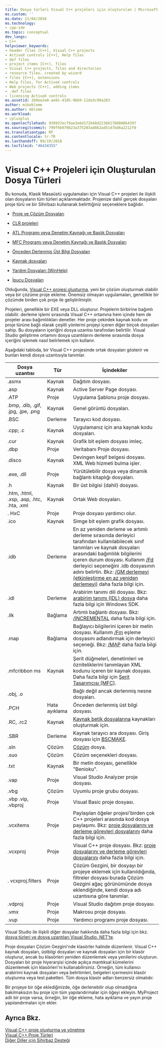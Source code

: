 ```yaml
---
title: Dosya türleri Visual C++ projeleri için oluşturulan | Microsoft Docs
ms.custom: ''
ms.date: 11/04/2016
ms.technology:
- cpp-ide
ms.topic: conceptual
dev_langs:
- C++
helpviewer_keywords:
- header files [C++], Visual C++ projects
- ActiveX controls [C++], Help files
- def files
- project items [C++], files
- Visual C++ projects, files and directories
- resource files, created by wizard
- files [C++], extensions
- Help files, for ActiveX controls
- Web projects [C++], adding items
- .def files
- licensing ActiveX controls
ms.assetid: 2b0ee2e0-ae81-4185-9bb9-11da3c99a283
author: mikeblome
ms.author: mblome
ms.workload:
- cplusplus
ms.openlocfilehash: 939937ec79ae3e6d172b48d22368176088064397
ms.sourcegitcommit: 799f9b976623a375203ad8b2ad5147bd6a2212f0
ms.translationtype: MT
ms.contentlocale: tr-TR
ms.lasthandoff: 09/19/2018
ms.locfileid: "46434355"
---
```

# <a name="file-types-created-for-visual-c-projects"></a>Visual C++ Projeleri için Oluşturulan Dosya Türleri

Bu konuda, Klasik Masaüstü uygulamaları için Visual C++ projeleri ile ilişkili olan dosyaların tüm türleri açıklanmaktadır. Projenize dahil gerçek dosyaları proje türü ve bir Sihirbazı kullanarak belirttiğiniz seçeneklere bağlıdır.

- [Proje ve Çözüm Dosyaları](../ide/project-and-solution-files.md)

- [CLR projeleri](../ide/files-created-for-clr-projects.md)

- [ATL Programı veya Denetim Kaynağı ve Başlık Dosyaları](../ide/atl-program-or-control-source-and-header-files.md)

- [MFC Programı veya Denetim Kaynağı ve Başlık Dosyaları](../ide/mfc-program-or-control-source-and-header-files.md)

- [Önceden Derlenmiş Üst Bilgi Dosyaları](../ide/precompiled-header-files.md)

- [Kaynak dosyaları](../ide/resource-files-cpp.md)

- [Yardım Dosyaları (WinHelp)](../ide/help-files-winhelp.md)

- [İpucu Dosyaları](../ide/hint-files.md)

Olduğunda, [Visual C++ projesi oluşturma](../ide/creating-desktop-projects-by-using-application-wizards.md), yeni bir çözüm oluşturmak olabilir veya bir çözüme proje ekleme. Önemsiz olmayan uygulamaları, genellikle bir çözümde birden çok proje ile geliştirilmiştir.

Projeleri, genellikle bir EXE veya DLL oluşturur. Projelerin birbirine bağımlı olabilir. derleme işlemi sırasında Visual C++ ortamına hem içinde hem de projeler arası bağımlılıkları denetler. Her proje çekirdek kaynak kodu ve proje türüne bağlı olarak çeşitli yönlerini projeyi içeren diğer birçok dosyaları sahip. Bu dosyaların içeriğini dosya uzantısı tarafından belirtilir. Visual Studio geliştirme ortamını dosya uzantılarını derleme sırasında dosya içeriğini işlemek nasıl belirlemek için kullanır.

Aşağıdaki tabloda, bir Visual C++ projesinde ortak dosyaları gösterir ve bunları kendi dosya uzantısıyla tanımlar.

|Dosya uzantısı|Tür|İçindekiler|
|--------------------|----------|--------------|
|.asmx|Kaynak|Dağıtım dosyası.|
|.asp|Kaynak|Active Server Page dosyası.|
|.ATP|Proje|Uygulama Şablonu proje dosyası.|
|.bmp, .dib, .gif, .jpg, .jpe, .png|Kaynak|Genel görüntü dosyaları.|
|.BSC|Derleme|Tarayıcı kod dosyası.|
|.cpp; .c|Kaynak|Uygulamanız için ana kaynak kodu dosyaları.|
|.cur|Kaynak|Grafik bit eşlem dosyası imleç.|
|.dbp|Proje|Veritabanı Proje dosyası.|
|.disco|Kaynak|Devingen keşif belgesi dosyası. XML Web hizmeti bulma işler.|
|.exe, .dll|Proje|Yürütülebilir dosya veya dinamik bağlantı kitaplığı dosyaları.|
|.h|Kaynak|Bir üst bilgisi (dahil) dosyası.|
|.htm, .html, .xsp, .asp, .htc, .hta, .xml|Kaynak|Ortak Web dosyaları.|
|. HxC|Proje|Proje dosyası yardımcı olur.|
|.ico|Kaynak|Simge bit eşlem grafik dosyası.|
|.idb|Derleme|En az yeniden derleme ve artımlı derleme sırasında derleyici tarafından kullanılabilecek sınıf tanımları ve kaynak dosyaları arasındaki bağımlılık bilgilerini içeren durum dosyası. Kullanım [/Fd](../build/reference/fd-program-database-file-name.md) derleyici seçeneğini .idb dosyasının adını belirtin. Bkz: [/GM derlemeyi (etkinleştirme en az yeniden derlemeyi)](../build/reference/gm-enable-minimal-rebuild.md) daha fazla bilgi için.|
|.idl|Derleme|Arabirim tanımı dili dosyası. Bkz: [arabirim tanımı (IDL) dosya](/windows/desktop/Rpc/the-interface-definition-language-idl-file) daha fazla bilgi için Windows SDK.|
|.ilk|Bağlama|Artımlı bağlantı dosyası. Bkz: [/INCREMENTAL](../build/reference/incremental-link-incrementally.md) daha fazla bilgi için.|
|.map|Bağlama|Bağlayıcı bilgilerini içeren bir metin dosyası. Kullanım [/Fm](../build/reference/fm-name-mapfile.md) eşleme dosyasını adlandırmak için derleyici seçeneği. Bkz: [/MAP](../build/reference/map-generate-mapfile.md) daha fazla bilgi için.|
|.mfcribbon ms|Kaynak|Şerit düğmeleri, denetimleri ve özniteliklerini tanımlayan XML kodunu içeren bir kaynak dosyası. Daha fazla bilgi için [Şerit Tasarımcısı (MFC)](../mfc/ribbon-designer-mfc.md).|
|.obj, .o||Bağlı değil ancak derlenmiş nesne dosyaları.|
|.PCH|Hata ayıklama|Önceden derlenmiş üst bilgi dosyası.|
|.RC, .rc2|Kaynak|[Kaynak betik dosyalarına](../windows/working-with-resource-files.md) kaynakları oluşturmak için.|
|.SBR|Derleme|Kaynak tarayıcı ara dosyası. Giriş dosyası için [BSCMAKE](../build/reference/bscmake-options.md).|
|.sln|Çözüm|[Çözüm](/visualstudio/ide/solutions-and-projects-in-visual-studio) dosya.|
|.suo|Çözüm|Çözüm seçenekleri dosyası.|
|.txt|Kaynak|Bir metin dosyası, genellikle "Benioku".|
|.vap|Proje|Visual Studio Analyzer proje dosyası.|
|.vbg|Çözüm|Uyumlu proje grubu dosyası.|
|.vbp .vip, .vbproj|Proje|Visual Basic proje dosyası.|
|.vcxitems|Proje|Paylaşılan öğeler projesi'birden çok C++ projeleri arasında kod dosya paylaşımı. Bkz: [proje dosyalarını ve derleme görevleri dosyalarını](../ide/project-and-solution-files.md) daha fazla bilgi için.|
|.vcxproj|Proje|Visual C++ proje dosyası. Bkz: [proje dosyalarını ve derleme görevleri dosyalarını](../ide/project-and-solution-files.md) daha fazla bilgi için.|
|. vcxproj.filters|Proje|Çözüm Gezgini, bir dosyayı bir projeye eklemek için kullanıldığında, filtreler dosyası burada Çözüm Gezgini ağaç görünümünde dosya eklendiğinde, kendi dosya adı uzantısına göre tanımlar.|
|.vdproj|Proje|Visual Studio dağıtım proje dosyası.|
|.vmx|Proje|Makrosu proje dosyası.|
|.vup|Proje|Yardımcı programı proje dosyası.|

Visual Studio ile ilişkili diğer dosyalar hakkında daha fazla bilgi için bkz. [dosya türleri ve dosya uzantıları Visual Studio. NET'te](/visualstudio/ide/reference/project-and-solution-file-types).

Proje dosyaları Çözüm Gezgini'nde klasörler halinde düzenlenir. Visual C++ kaynak dosyaları, üstbilgi dosyaları ve kaynak dosyaları için bir klasör oluşturur, ancak bu klasörleri yeniden düzenlemek veya yenilerini oluşturun. Dosyaları bir proje hiyerarşisi içinde açıkça mantıksal kümelerini düzenlemek için klasörleri'ni kullanabilirsiniz. Örneğin, tüm kullanıcı arabirimi kaynak dosyaları veya belirtimleri, belgeleri içermesini klasör oluşturma veya test paketleri. Tüm dosya klasör adları benzersiz olmalıdır.

Bir projeye bir öğe eklediğinizde, öğe derlenebilir olup olmadığına bakılmaksızın bu proje için tüm yapılandırmalar için öğeyi ekleyin. MyProject adlı bir proje varsa, örneğin, bir öğe ekleme, hata ayıklama ve yayın proje yapılandırmaları için ekler.

## <a name="see-also"></a>Ayrıca Bkz.

[Visual C++ proje oluşturma ve yönetme](../ide/creating-and-managing-visual-cpp-projects.md)<br>
[Visual C++ Proje Türleri](../ide/visual-cpp-project-types.md)<br>
[Diğer Diller için Sihirbaz Desteği](../ide/wizard-support-for-other-languages.md)